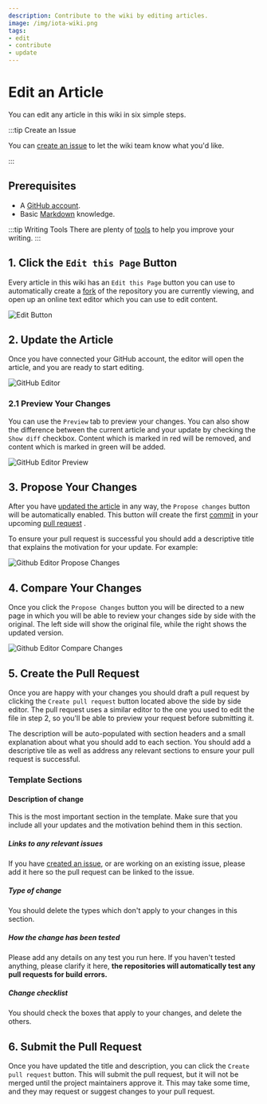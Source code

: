 ```yaml
---
description: Contribute to the wiki by editing articles.
image: /img/iota-wiki.png
tags:
- edit
- contribute
- update
---
```

# Edit an Article

You can edit any article in this wiki in six simple steps.

:::tip Create an Issue

You can [create an issue](../how_tos/create_an_issue.md) to let the wiki team know what you'd like. 

:::

## Prerequisites

* A [GitHub account](https://github.com/join).
* Basic [Markdown](https://www.markdownguide.org/basic-syntax/) knowledge.

:::tip Writing Tools
There are plenty of [tools](../explanations/tools/writing_tools.md) to help you improve your writing.
:::

## 1. Click the `Edit this Page` Button

Every article in this wiki has an `Edit this Page` button you can use to automatically create a
[fork](https://docs.github.com/es/get-started/quickstart/fork-a-repo) of the repository you are currently viewing,
and open up an online text editor which you can use to edit content.

![Edit Button](/img/learn/contribute/editButton.png)

## 2. Update the Article

Once you have connected your GitHub account, the editor will open the article, and you are ready to start editing.

![GitHub Editor](/img/learn/contribute/gitHubEditor.png)

### 2.1 Preview Your Changes

You can use the `Preview` tab to preview your changes. You can also show the difference between the current article and
your update by checking the `Show diff` checkbox. Content which is marked in red will be removed, and content which is
marked in green will be added.

![GitHub Editor Preview](/img/learn/contribute/gitHubEditorPreview.png)

## 3. Propose Your Changes

After you have [updated the article](#2.update-the-article) in any way, the `Propose changes` button will be
automatically enabled. This button will create the first [commit](https://github.com/git-guides/git-commit) in your
upcoming
[pull request](https://docs.github.com/en/pull-requests/collaborating-with-pull-requests/proposing-changes-to-your-work-with-pull-requests/about-pull-requests)
.

To ensure your pull request is successful you should add a descriptive title that explains the motivation for your
update. For example:

![Github Editor Propose Changes](/img/learn/contribute/gitHubEditorProposeChanges.png)

## 4. Compare Your Changes

Once you click the `Propose Changes` button you will be directed to a new page in which you will be able to review your
changes side by side with the original. The left side will show the original file, while the right shows the updated
version.

![Github Editor Compare Changes](/img/learn/contribute/gitHubEditorCompare.png)

## 5. Create the Pull Request

Once you are happy with your changes you should draft a pull request by clicking the `Create pull request` button
located above the side by side editor. The pull request uses a similar editor to the one you used to edit the file in
step 2, so you'll be able to preview your request before submitting it.

The description will be auto-populated with section headers and a small explanation about what you should add to each
section. You should add a descriptive tile as well as address any relevant sections to ensure your pull request is
successful.

### Template Sections

#### Description of change

This is the most important section in the template. Make sure that you include all your updates and the motivation
behind them in this section.

##### Links to any relevant issues

If you have [created an issue](../how_tos/create_an_issue.md), or are working on an existing issue, please add it here so the pull
request can be linked to the issue.

##### Type of change

You should delete the types which don't apply to your changes in this section.

##### How the change has been tested

Please add any details on any test you run here. If you haven't tested anything, please clarify it here, **the
repositories will automatically test any pull requests for build errors.**

##### Change checklist

You should check the boxes that apply to your changes, and delete the others.

## 6. Submit the Pull Request

Once you have updated the title and description, you can click the `Create pull request` button. This will submit the
pull request, but it will not be merged until the project maintainers approve it. This may take some time, and they may
request or suggest changes to your pull request.  